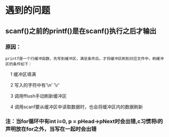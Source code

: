 # 遇到的问题
## scanf()之前的printf()是在scanf()执行之后才输出
### 原因：
    printf是一个行缓冲函数，先写到缓冲区，满足条件后，才将缓冲区刷到对应文件中，刷缓冲区的条件如下：

    1 缓冲区填满

    2 写入的字符中有‘\n’ '\r'

    3 调用fflush手动刷新缓冲区

    4 调用scanf要从缓冲区中读取数据时，也会将缓冲区内的数据刷新

### 注：当for循环中有int i=0, p = pHead->pNext时会出错,c习惯将i的声明放在for之外，当写在一起时会出错


